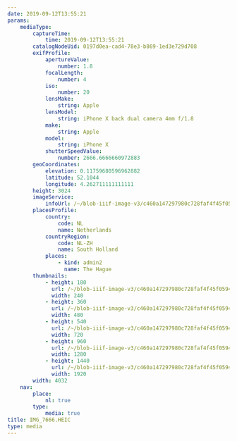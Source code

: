 ```yaml
---
date: 2019-09-12T13:55:21
params:
    mediaType:
        captureTime:
            time: 2019-09-12T13:55:21
        catalogNodeUid: 0197d0ea-cad4-78e3-b869-1ed3e729d708
        exifProfile:
            apertureValue:
                number: 1.8
            focalLength:
                number: 4
            iso:
                number: 20
            lensMake:
                string: Apple
            lensModel:
                string: iPhone X back dual camera 4mm f/1.8
            make:
                string: Apple
            model:
                string: iPhone X
            shutterSpeedValue:
                number: 2666.6666660972883
        geoCoordinates:
            elevation: 0.11759680596962882
            latitude: 52.1044
            longitude: 4.262711111111111
        height: 3024
        imageService:
            infoUrl: /~/blob-iiif-image-v3/c460a147297980c728faf4f45f0594230e674b8e82687b07e28ebb7a24d4821c/info.json
        placesProfile:
            country:
                code: NL
                name: Netherlands
            countryRegion:
                code: NL-ZH
                name: South Holland
            places:
                - kind: admin2
                  name: The Hague
        thumbnails:
            - height: 180
              url: /~/blob-iiif-image-v3/c460a147297980c728faf4f45f0594230e674b8e82687b07e28ebb7a24d4821c/full/240%2C180/0/default.jpg
              width: 240
            - height: 360
              url: /~/blob-iiif-image-v3/c460a147297980c728faf4f45f0594230e674b8e82687b07e28ebb7a24d4821c/full/480%2C360/0/default.jpg
              width: 480
            - height: 540
              url: /~/blob-iiif-image-v3/c460a147297980c728faf4f45f0594230e674b8e82687b07e28ebb7a24d4821c/full/720%2C540/0/default.jpg
              width: 720
            - height: 960
              url: /~/blob-iiif-image-v3/c460a147297980c728faf4f45f0594230e674b8e82687b07e28ebb7a24d4821c/full/1280%2C960/0/default.jpg
              width: 1280
            - height: 1440
              url: /~/blob-iiif-image-v3/c460a147297980c728faf4f45f0594230e674b8e82687b07e28ebb7a24d4821c/full/1920%2C1440/0/default.jpg
              width: 1920
        width: 4032
    nav:
        place:
            nl: true
        type:
            media: true
title: IMG_7666.HEIC
type: media
---
```

